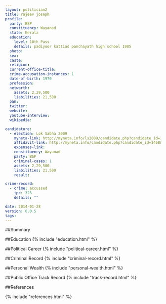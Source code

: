 ```yaml
---
layout: politician2
title: rajeev joseph
profile: 
  party: BSP
  constituency: Wayanad
  state: Kerala
  education: 
    level: 10th Pass
    details: padiyoor kattiad panchayath high school 1985
  photo: 
  sex: 
  caste: 
  religion: 
  current-office-title: 
  crime-accusation-instances: 1
  date-of-birth: 1970
  profession: 
  networth: 
    assets: 2,29,500
    liabilities: 21,500
  pan: 
  twitter: 
  website: 
  youtube-interview: 
  wikipedia: 

candidature: 
  - election: Lok Sabha 2009
    myneta-link: http://myneta.info/ls2009/candidate.php?candidate_id=1468
    affidavit-link: http://myneta.info/candidate.php?candidate_id=1468&scan=original
    expenses-link: 
    constituency: Wayanad 
    party: BSP
    criminal-cases: 1
    assets: 2,29,500
    liabilities: 21,500
    result:  

crime-record: 
  - crime: accussed
    ipc: 323
    details: "" 

date: 2014-01-28
version: 0.0.5
tags: 
---
```

##Summary


##Education
{% include "education.html" %}


##Political Career
{% include "political-career.html" %}


##Criminal Record
{% include "criminal-record.html" %}


##Personal Wealth
{% include "personal-wealth.html" %}


##Public Office Track Record
{% include "track-record.html" %}


##References


{% include "references.html" %}
